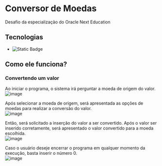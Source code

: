 # Conversor de Moedas
Desafio da especialização do Oracle Next Education

## Tecnologias
- ![Static Badge](https://img.shields.io/badge/Java-orange)

## Como ele funciona?

### Convertendo um valor
Ao iniciar o programa, o sistema irá perguntar a moeda de origem do valor.\
![image](https://github.com/user-attachments/assets/7c32022e-552f-467a-be5c-df27c69978eb)

Após selecionar a moeda de origem, será apresentada as opções de moedas para realizar a conversão do valor.\
![image](https://github.com/user-attachments/assets/0fc49765-c209-431e-ac4e-eb074e3ee158)

Então, será solicitado a inserção do valor a ser convertido. Após o valor ser inserido corretamente, será apresentado o valor convertido para a moeda escolhida.\
![image](https://github.com/user-attachments/assets/0af2e635-739d-4f10-aa84-01b8cd21a91d)

Caso o usuário deseje encerrar o programa em qualquer momento da execução, basta inserir o número 0.\
![image](https://github.com/user-attachments/assets/e3ff0ec4-a242-41ba-8f57-40c87f3d7f35)
